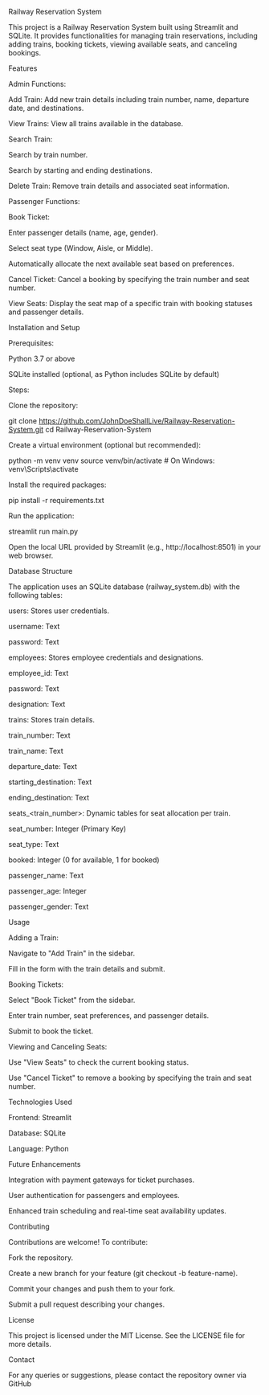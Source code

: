 Railway Reservation System

This project is a Railway Reservation System built using Streamlit and SQLite. It provides functionalities for managing train reservations, including adding trains, booking tickets, viewing available seats, and canceling bookings.

Features

Admin Functions:

Add Train: Add new train details including train number, name, departure date, and destinations.

View Trains: View all trains available in the database.

Search Train:

Search by train number.

Search by starting and ending destinations.

Delete Train: Remove train details and associated seat information.

Passenger Functions:

Book Ticket:

Enter passenger details (name, age, gender).

Select seat type (Window, Aisle, or Middle).

Automatically allocate the next available seat based on preferences.

Cancel Ticket: Cancel a booking by specifying the train number and seat number.

View Seats: Display the seat map of a specific train with booking statuses and passenger details.

Installation and Setup

Prerequisites:

Python 3.7 or above

SQLite installed (optional, as Python includes SQLite by default)

Steps:

Clone the repository:

git clone https://github.com/JohnDoeShallLive/Railway-Reservation-System.git
cd Railway-Reservation-System

Create a virtual environment (optional but recommended):

python -m venv venv
source venv/bin/activate   # On Windows: venv\Scripts\activate

Install the required packages:

pip install -r requirements.txt

Run the application:

streamlit run main.py

Open the local URL provided by Streamlit (e.g., http://localhost:8501) in your web browser.

Database Structure

The application uses an SQLite database (railway_system.db) with the following tables:

users: Stores user credentials.

username: Text

password: Text

employees: Stores employee credentials and designations.

employee_id: Text

password: Text

designation: Text

trains: Stores train details.

train_number: Text

train_name: Text

departure_date: Text

starting_destination: Text

ending_destination: Text

seats_<train_number>: Dynamic tables for seat allocation per train.

seat_number: Integer (Primary Key)

seat_type: Text

booked: Integer (0 for available, 1 for booked)

passenger_name: Text

passenger_age: Integer

passenger_gender: Text

Usage

Adding a Train:

Navigate to "Add Train" in the sidebar.

Fill in the form with the train details and submit.

Booking Tickets:

Select "Book Ticket" from the sidebar.

Enter train number, seat preferences, and passenger details.

Submit to book the ticket.

Viewing and Canceling Seats:

Use "View Seats" to check the current booking status.

Use "Cancel Ticket" to remove a booking by specifying the train and seat number.

Technologies Used

Frontend: Streamlit

Database: SQLite

Language: Python

Future Enhancements

Integration with payment gateways for ticket purchases.

User authentication for passengers and employees.

Enhanced train scheduling and real-time seat availability updates.

Contributing

Contributions are welcome! To contribute:

Fork the repository.

Create a new branch for your feature (git checkout -b feature-name).

Commit your changes and push them to your fork.

Submit a pull request describing your changes.

License

This project is licensed under the MIT License. See the LICENSE file for more details.

Contact

For any queries or suggestions, please contact the repository owner via GitHub
